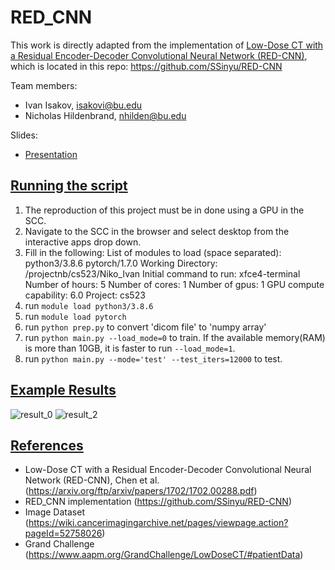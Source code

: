 # RED_CNN
This work is directly adapted from the implementation of [Low-Dose CT with a Residual Encoder-Decoder Convolutional Neural Network (RED-CNN)](https://arxiv.org/ftp/arxiv/papers/1702/1702.00288.pdf), which is located in this repo:
https://github.com/SSinyu/RED-CNN

Team members:
* Ivan Isakov, isakovi@bu.edu
* Nicholas Hildenbrand, nhilden@bu.edu

Slides:
* [Presentation](https://docs.google.com/presentation/d/19Hggoo2K1bJLmPTwurCvEA5fHauHIlUo/edit#slide=id.gd23168b479_0_29)

## <ins>Running the script</ins>
1. The reproduction of this project must be in done using a GPU in the SCC. 
2. Navigate to the SCC in the browser and select desktop from the interactive apps drop down.
3. Fill in the following:
    List of modules to load (space separated): python3/3.8.6 pytorch/1.7.0
    Working Directory: /projectnb/cs523/Niko_Ivan
    Initial command to run: xfce4-terminal
    Number of hours: 5
    Number of cores: 1
    Number of gpus: 1
    GPU compute capability: 6.0
    Project: cs523
4. run `module load python3/3.8.6`
5. run `module load pytorch`
6. run `python prep.py` to convert 'dicom file' to 'numpy array'
7. run `python main.py --load_mode=0` to train. If the available memory(RAM) is more than 10GB, it is faster to run `--load_mode=1`.
8. run `python main.py --mode='test' --test_iters=12000` to test.

## <ins>Example Results</ins>
![result_0](https://user-images.githubusercontent.com/60196280/123520314-1fa40b80-d67e-11eb-9955-cd5701abae89.png)
![result_2](https://user-images.githubusercontent.com/60196280/123520338-3ba7ad00-d67e-11eb-98c1-70d6848c121b.png)

## <ins>References</ins>
* Low-Dose CT with a Residual Encoder-Decoder Convolutional Neural Network (RED-CNN), Chen et al. (https://arxiv.org/ftp/arxiv/papers/1702/1702.00288.pdf)
* RED_CNN implementation (https://github.com/SSinyu/RED-CNN)
* Image Dataset (https://wiki.cancerimagingarchive.net/pages/viewpage.action?pageId=52758026)
* Grand Challenge (https://www.aapm.org/GrandChallenge/LowDoseCT/#patientData)
